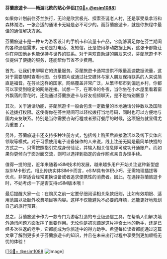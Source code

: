 **芬蘭旅遊卡——畅游北欧的贴心伴侣[[TG💪+ @esim1088](https://t.me/s/esim1088)]**

如果你计划前往芬兰旅行，无论是欣赏极光、探索圣诞老人村，还是享受桑拿浴和森林湖泊，一张合适的通讯卡无疑是必不可少的。而芬蘭旅遊卡，就是你旅程中最佳的通信解决方案。

芬蘭旅遊卡是一种专为游客设计的手机卡和流量卡产品，它能够满足你在芬兰期间的各种通信需求。无论是打电话、发短信，还是使用移动数据上网，这张卡都能让你在异国他乡也能保持与世界的联系。对于喜欢自助游的朋友来说，芬蘭旅遊卡不仅提供了便捷的服务，还能帮你节省不少费用。

首先，让我们来聊聊它的流量服务。芬蘭旅遊卡通常提供不限量高速数据流量，这对于需要随时查看地图、分享照片或通过社交媒体与家人朋友保持联系的人来说简直是福音。在芬兰这样的国家，网络覆盖非常广泛，从繁华都市到偏远乡村，你都可以享受到稳定的网络连接。试想一下，在寒冷的冬夜，当你坐在小木屋里看着窗外飘落的雪花时，还能通过芬蘭旅遊卡与好友视频聊天，是不是特别惬意？

其次，关于通话功能，芬蘭旅遊卡一般会包含一定数量的本地通话分钟数以及国际长途拨打权限。这使得你在芬兰期间可以轻松拨打当地号码，同时也可以方便地与国内亲友联系。特别是当你需要咨询行程或者预订餐厅的时候，这项服务就显得尤为重要了。

另外，芬蘭旅遊卡还支持多种注册方式，包括线上购买后直接激活以及线下实体店领取等模式。对于习惯使用电子设备操作的人来说，线上注册无疑是最简单快捷的方式之一。只需按照指引完成身份验证，并输入相关信息即可成功开通账户。而如果你更倾向于面对面交流，则可以选择到指定的合作网点亲自办理手续。

值得一提的是，近年来随着eSIM技术的发展，越来越多用户开始关注这种新型虚拟SIM卡形式。相比传统实体SIM卡而言，eSIM具有体积小巧、无需物理插拔等优点，非常适合经常更换设备或者追求便携性的消费者。因此，在选择芬蘭旅遊卡时，不妨考虑一下是否支持eSIM版本哦！

最后提醒大家一点：在购买之前一定要仔细阅读相关条款细则，比如有效期限、适用范围以及额外收费项目等内容。这样不仅能避免不必要的麻烦，还能更好地规划自己的旅行预算。

总之，芬蘭旅遊卡作为一款专门为游客打造的专业级通信工具，在帮助人们解决境外通讯问题方面发挥了重要作用。无论你是初次踏足这片神奇土地的新手，还是已经多次往返的老手，它都能成为你旅途中的得力助手。希望每位读者都能通过这篇文章了解到更多关于芬蘭旅遊卡的知识，并且在未来出行过程中享受到更加顺畅无忧的体验！

[[TG💪+ @esim1088](https://t.me/s/esim1088) ![Image](https://i.postimg.cc/4NQfJmqS/Snipaste-2025-05-13-00-14-12.png)]